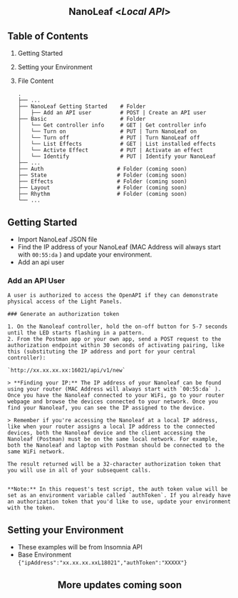 <h2 align="Center">  NanoLeaf <<i>Local API</i>>  </h2>

## Table of Contents 
 1. Getting Started 
 2. Setting your Environment 
 3. File Content 


        .
        ├── ...
        ├── NanoLeaf Getting Started    # Folder
        │   ├── Add an API user         # POST | Create an API user
        ├── Basic                       # Folder
        │   └── Get controller info     # GET | Get controller info
        │   └── Turn on                 # PUT | Turn NanoLeaf on
        │   └── Turn off                # PUT | Turn NanoLeaf off
        │   └── List Effects            # GET | List installed effects
        │   └── Activte Effect          # PUT | Activate an effect
        │   └── Identify                # PUT | Identify your NanoLeaf
        ├── ...
        ├── Auth                       # Folder (coming soon)
        ├── State                      # Folder (coming soon)
        ├── Effects                    # Folder (coming soon)
        ├── Layout                     # Folder (coming soon)
        ├── Rhythm                     # Folder (coming soon)
        └── ...




## Getting Started
 - Import NanoLeaf JSON file 
 - Find the IP address of your NanoLeaf (MAC Address will always start with ```00:55:da``` ) and update your environment.
 - Add an api user

 ### Add an API User
    A user is authorized to access the OpenAPI if they can demonstrate physical access of the Light Panels. 

    ### Generate an authorization token

    1. On the Nanoleaf controller, hold the on-off button for 5-7 seconds until the LED starts flashing in a pattern.
    2. From the Postman app or your own app, send a POST request to the authorization endpoint within 30 seconds of activating pairing, like this (substituting the IP address and port for your central controller):

    `http://xx.xx.xx.xx:16021/api/v1/new`

    > **Finding your IP:** The IP address of your Nanoleaf can be found using your router (MAC Address will always start with `00:55:da` ). Once you have the Nanoleaf connected to your WiFi, go to your router webpage and browse the devices connected to your network. Once you find your Nanoleaf, you can see the IP assigned to the device. 

    > Remember if you're accessing the Nanoleaf at a local IP address, like when your router assigns a local IP address to the connected devices, both the Nanoleaf device and the client accessing the Nanoleaf (Postman) must be on the same local network. For example, both the Nanoleaf and laptop with Postman should be connected to the same WiFi network.

    The result returned will be a 32-character authorization token that you will use in all of your subsequent calls.


    **Note:** In this request's test script, the auth token value will be set as an environment variable called `authToken`. If you already have an authorization token that you'd like to use, update your environment with the token.

     

## Setting your Environment 
 - These examples will be from Insomnia API
 - Base Environment ```{"ipAddress":"xx.xx.xx.xxL18021","authToken":"XXXXX"} ```


<h2 align="Center">  More updates coming soon </h2>
